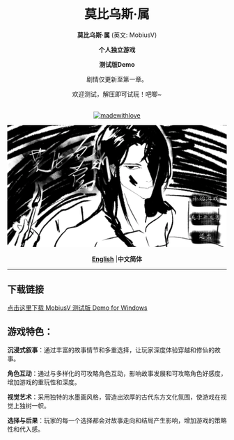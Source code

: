<div align="center">

<h1>莫比乌斯·属</h1>

**莫比乌斯·属** (英文: MobiusV)

**个人独立游戏**

**测试版Demo**

剧情仅更新至第一章。

欢迎测试，解压即可试玩！吧唧~
<br><br>

[![madewithlove](https://img.shields.io/badge/made_with-%E2%9D%A4-red?style=for-the-badge&labelColor=orange)](https://github.com/Bailycutecutecute/Mobius-V)

![My Image](../../images/展示.png)
<br>

 [**English**](../../README.md) |**中文简体**

</div>

---
## 下载链接

<a href="../../MobiusV2.0.rar" download>点击这里下载 MobiusV 测试版 Demo for Windows</a>

## 游戏特色：

**沉浸式叙事**：通过丰富的故事情节和多重选择，让玩家深度体验穿越和修仙的故事。

**角色互动**：通过与多样化的可攻略角色互动，影响故事发展和可攻略角色好感度，增加游戏的重玩性和深度。

**视觉艺术**：采用独特的水墨画风格，营造出浓厚的古代东方文化氛围，使游戏在视觉上独树一帜。

**选择与后果**：玩家的每一个选择都会对故事走向和结局产生影响，增加游戏的策略性和代入感。
